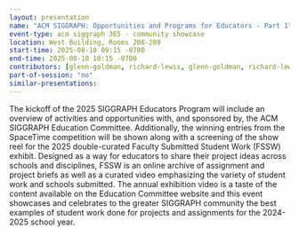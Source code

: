```yaml
---
layout: presentation
name: "ACM SIGGRAPH: Opportunities and Programs for Educators - Part 1"
event-type: acm siggraph 365 - community showcase
location: West Building, Rooms 208-209
start-time: 2025-08-10 09:15 -0700
end-time: 2025-08-10 10:15 -0700
contributors: [glenn-goldman, richard-lewis, glenn-goldman, richard-lewis]
part-of-session: "no"
similar-presentations:
---
```


The kickoff of the 2025 SIGGRAPH Educators Program will include an overview of activities and opportunities with, and sponsored by, the ACM SIGGRAPH Education Committee. Additionally, the winning entries from the SpaceTime competition will be shown along with a screening of the show reel for the 2025 double-curated Faculty Submitted Student Work (FSSW) exhibit. Designed as a way for educators to share their project ideas across schools and disciplines, FSSW is an online archive of assignment and project briefs as well as a curated video emphasizing the variety of student work and schools submitted. The annual exhibition video is a taste of the content available on the Education Committee website and this event showcases and celebrates to the greater SIGGRAPH community the best examples of student work done for projects and assignments for the 2024-2025 school year.
